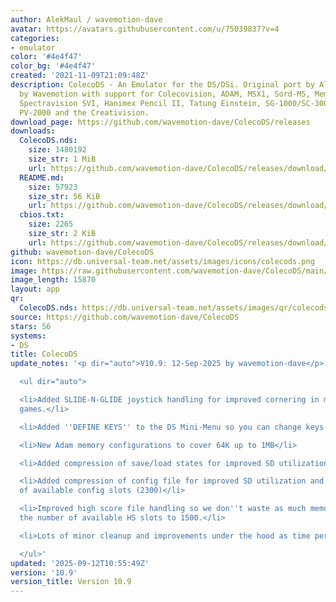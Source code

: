 ```yaml
---
author: AlekMaul / wavemotion-dave
avatar: https://avatars.githubusercontent.com/u/75039837?v=4
categories:
- emulator
color: '#4e4f47'
color_bg: '#4e4f47'
created: '2021-11-09T21:09:48Z'
description: ColecoDS - An Emulator for the DS/DSi. Original port by Alekmaul. Phoenix-Edition
  by Wavemotion with support for Colecovision, ADAM, MSX1, Sord-M5, Memotech MTX,
  Spectravision SVI, Hanimex Pencil II, Tatung Einstein, SG-1000/SC-3000, PV-1000,
  PV-2000 and the Creativision.
download_page: https://github.com/wavemotion-dave/ColecoDS/releases
downloads:
  ColecoDS.nds:
    size: 1480192
    size_str: 1 MiB
    url: https://github.com/wavemotion-dave/ColecoDS/releases/download/10.9/ColecoDS.nds
  README.md:
    size: 57923
    size_str: 56 KiB
    url: https://github.com/wavemotion-dave/ColecoDS/releases/download/10.9/README.md
  cbios.txt:
    size: 2265
    size_str: 2 KiB
    url: https://github.com/wavemotion-dave/ColecoDS/releases/download/10.9/cbios.txt
github: wavemotion-dave/ColecoDS
icon: https://db.universal-team.net/assets/images/icons/colecods.png
image: https://raw.githubusercontent.com/wavemotion-dave/ColecoDS/main/arm9/gfx_data/pdev_tbg0.png
image_length: 15870
layout: app
qr:
  ColecoDS.nds: https://db.universal-team.net/assets/images/qr/colecods-nds.png
source: https://github.com/wavemotion-dave/ColecoDS
stars: 56
systems:
- DS
title: ColecoDS
update_notes: '<p dir="auto">V10.9: 12-Sep-2025 by wavemotion-dave</p>

  <ul dir="auto">

  <li>Added SLIDE-N-GLIDE joystick handling for improved cornering in maze/ladder
  games.</li>

  <li>Added ''DEFINE KEYS'' to the DS Mini-Menu so you can change keys in-game.</li>

  <li>New Adam memory configurations to cover 64K up to 1MB</li>

  <li>Added compression of save/load states for improved SD utilization.</li>

  <li>Added compression of config file for improved SD utilization and increased number
  of available config slots (2300)</li>

  <li>Improved high score file handling so we don''t waste as much memory and increased
  the number of available HS slots to 1500.</li>

  <li>Lots of minor cleanup and improvements under the hood as time permitted.</li>

  </ul>'
updated: '2025-09-12T10:55:49Z'
version: '10.9'
version_title: Version 10.9
---
```

